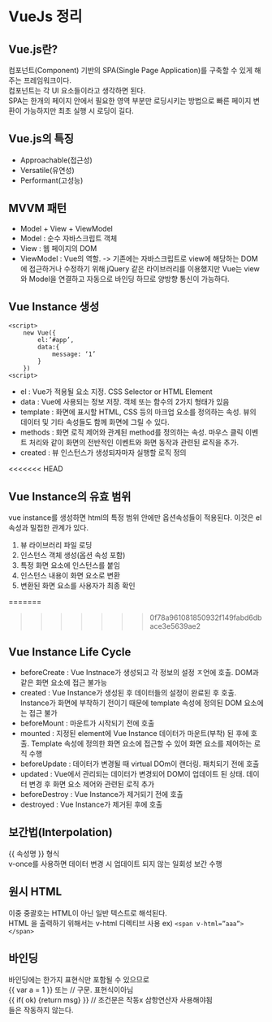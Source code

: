 # VueJs 정리

## Vue.js란?
컴포넌트(Component) 기반의 SPA(Single Page Application)를 구축할 수 있게 해주는 프레임워크이다.<br>
컴포넌트는 각 UI 요소들이라고 생각하면 된다.<br>
SPA는 한개의 페이지 안에서 필요한 영역 부분만 로딩시키는 방법으로 빠른  페이지 변환이 가능하지만 최초 실행 시 로딩이 길다.


## Vue.js의 특징
- Approachable(접근성)
- Versatile(유연성)
- Performant(고성능)

## MVVM 패턴
- Model + View + ViewModel
- Model : 순수 자바스크립트 객체
- View : 웹 페이지의 DOM
- ViewModel : Vue의 역할. -> 기존에는 자바스크립트로 view에 해당하는 DOM에 접근하거나 수정하기 위해 jQuery 같은 라이브러리를 이용했지만 Vue는 view와 Model을 연결하고 자동으로 바인딩 하므로 양방향 통신이 가능하다.

## Vue Instance 생성
```
<script>
	new Vue({
		el:’#app’,
		data:{
			message: ‘1’
		}
	})
<script>
```
- el : Vue가 적용될 요소 지정. CSS Selector or HTML Element
- data : Vue에 사용되는 정보 저장. 객체 또는 함수의 2가지 형태가 있음
- template : 화면에 표시할 HTML, CSS 등의 마크업 요소를 정의하는 속성. 뷰의 데이터 및 기타 속성들도 함께 화면에 그릴 수 있다.
- methods : 화면 로직 제어와 관계된 method를 정의하는 속성. 마우스 클릭 이벤트 처리와 같이 화면의 전반적인 이벤트와 화면 동작과 관련된 로직을 추가.
- created : 뷰 인스턴스가 생성되자마자 실행할 로직 정의

<<<<<<< HEAD
## Vue Instance의 유효 범위
vue instance를 생성하면 html의 특정 범위 안에만 옵션속성들이 적용된다. 이것은 el 속성과 밀접한 관계가 있다.
1. 뷰 라이브러리 파일 로딩
2. 인스턴스 객체 생성(옵션 속성 포함)
3. 특정 화면 요소에 인스턴스를 붙임
4. 인스턴스 내용이 화면 요소로 변환
5. 변환된 화면 요소를 사용자가 최종 확인


=======
>>>>>>> 0f78a961081850932f149fabd6dbace3e5639ae2

## Vue Instance Life Cycle
- beforeCreate : Vue Instnace가 생성되고 각 정보의 설정 ㅈ언에 호출. DOM과 같은 화면 요소에 접근 불가능
- created : Vue Instance가 생성된 후 데이터들의 설정이 완료된 후 호출. Instance가 화면에 부착하기 전이기 때문에 template 속성에 정의된 DOM 요소에는 접근 불가
- beforeMount : 마운트가 시작되기 전에 호출
- mounted : 지정된 element에 Vue Instance 데이터가 마운트(부착) 된 후에 호출. Template 속성에 정의한 화면 요소에 접근할 수 있어 화면 요소를 제어하는 로직 수행
- beforeUpdate : 데이터가 변경될 때 virtual DOm이 랜더링. 패치되기 전에 호출
- updated : Vue에서 관리되는 데이터가 변경되어 DOM이 업데이트 된 상태. 데이터 변경 후 화면 요소 제어와 관련된 로직 추가
- beforeDestroy : Vue Instance가 제거되기 전에 호출
- destroyed : Vue Instance가 제거된 후에 호출

## 보간법(Interpolation)
{{ 속성명 }} 형식<br>
v-once를 사용하면 데이터 변경 시 업데이트 되지 않는 일회성 보간 수행

## 원시 HTML
이중 중괄호는 HTML이 아닌 일반 텍스트로 해석된다.<br>
HTML 을 출력하기 위해서는 v-html 디렉티브 사용
ex) ```<span v-html=”aaa”></span>```

## 바인딩
바인딩에는 한가지 표현식만 포함될 수 있으므로<br>
{{ var a = 1 }} 또는 // 구문. 표현식이아님<br>
{{ if( ok) {return msg} }} // 조건문은 작동x 삼항연산자 사용해야됨<br>
들은 작동하지 않는다. 



